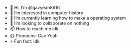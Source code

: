- 👋 Hi, I’m @gavyeah8616
- 👀 I’m interested in computer history
- 🌱 I’m currently learning how to make a operating system
- 💞️ I’m looking to collaborate on nothing
- 📫 How to reach me idk
- 😄 Pronouns: Gav Yeah
- ⚡ Fun fact: idk

<!---
gavyeah8616/gavyeah8616 is a ✨ special ✨ repository because its `README.md` (this file) appears on your GitHub profile.
You can click the Preview link to take a look at your changes.
--->

